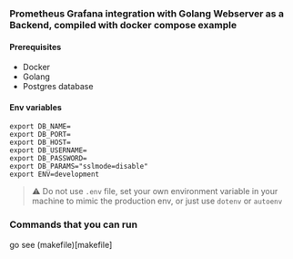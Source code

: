 
### Prometheus Grafana integration with Golang Webserver as a Backend, compiled with docker compose example

#### Prerequisites
- Docker
- Golang
- Postgres database

#### Env variables
```
export DB_NAME=
export DB_PORT=
export DB_HOST=
export DB_USERNAME=
export DB_PASSWORD=
export DB_PARAMS="sslmode=disable"
export ENV=development
```
> ⚠️ Do not use `.env` file, set your own environment variable in your machine to mimic the production env, or just use `dotenv` or `autoenv`

### Commands that you can run
go see (makefile)[makefile]